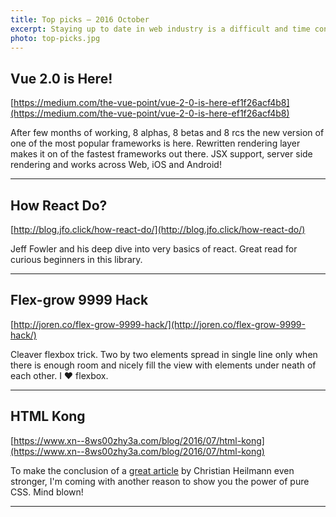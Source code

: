 ```yaml
---
title: Top picks — 2016 October
excerpt: Staying up to date in web industry is a difficult and time consuming task. I would like to share with you my top finds from the past month.
photo: top-picks.jpg
---
```


## Vue 2.0 is Here!

[https://medium.com/the-vue-point/vue-2-0-is-here-ef1f26acf4b8](https://medium.com/the-vue-point/vue-2-0-is-here-ef1f26acf4b8)

After few months of working, 8 alphas, 8 betas and 8 rcs the new version of one of the most popular frameworks is here. Rewritten rendering layer makes it on of the fastest frameworks out there. JSX support, server side rendering and works across Web, iOS and Android!

- - -

## How React Do?

[http://blog.jfo.click/how-react-do/](http://blog.jfo.click/how-react-do/)

Jeff Fowler and his deep dive into very basics of react. Great read for curious beginners in this library.

- - -

## Flex-grow 9999 Hack

[http://joren.co/flex-grow-9999-hack/](http://joren.co/flex-grow-9999-hack/)

Cleaver flexbox trick. Two by two elements spread in single line only when there is enough room and nicely fill the view with elements under neath of each other. I ❤︎ flexbox.

- - -

## HTML Kong

[https://www.xn--8ws00zhy3a.com/blog/2016/07/html-kong](https://www.xn--8ws00zhy3a.com/blog/2016/07/html-kong)

To make the conclusion of a [great article](https://www.christianheilmann.com/2016/10/05/can-we-stop-bad-mouthing-css-in-developer-talks-please/) by Christian Heilmann even stronger, I'm coming with another reason to show you the power of pure CSS. Mind blown!

- - -

##
